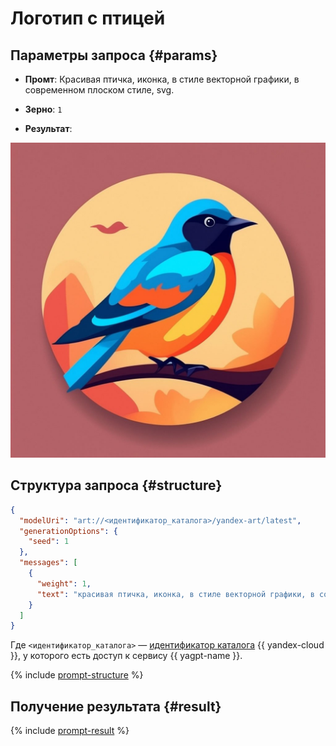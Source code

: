 # Логотип с птицей

## Параметры запроса {#params}

* **Промт**: Красивая птичка, иконка, в стиле векторной графики, в современном плоском стиле, svg.

* **Зерно**: `1`

* **Результат**:

![logo-bird](../../../_assets/yandexgpt/logo-bird.jpeg)

## Структура запроса {#structure}

```json
{
  "modelUri": "art://<идентификатор_каталога>/yandex-art/latest",
  "generationOptions": {
    "seed": 1
  },
  "messages": [
    {
      "weight": 1,
      "text": "красивая птичка, иконка, в стиле векторной графики, в современном плоском стиле, svg"
    }
  ]
}
```

Где `<идентификатор_каталога>` — [идентификатор каталога](../../../resource-manager/operations/folder/get-id.md) {{ yandex-cloud }}, у которого есть доступ к сервису {{ yagpt-name }}.

{% include [prompt-structure](../../../_includes/yandexart/prompt-structure.md) %}

## Получение результата {#result}

{% include [prompt-result](../../../_includes/yandexart/prompt-result.md) %}
